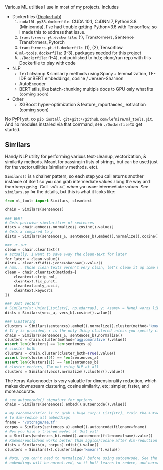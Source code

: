 Various ML utilities I use in most of my projects. Includes

* Dockerfiles ([Dockerhub](https://hub.docker.com/repository/docker/lefnire/ml-tools))
  1. `cuda101-py38.dockerfile`: CUDA 10.1, CuDNN 7, Python 3.8 (Miniconda). I've had trouble getting Python>3.6 with Tensorflow, so I made this to address that issue.
  1. `transformers-pt.dockerfile`: (1), Transformers, Sentence Transformers, Pytorch
  1. `transformers-pt-tf.dockerfile`: (1), (2), Tensorflow
  1. `ml-tools.dockerfile`: (1-3), packages needed for this project
  1. `./Dockerfile`: (1-4), not published to hub; clone/run repo with this Dockerfile to play with code 
* NLP
  * Text cleanup & similarity methods using Spacy + lemmatization, TF-IDF or BERT embeddings, cosine / Jensen-Shannon 
  * AutoEncoder
  * BERT utils, like batch-chunking multiple docs to GPU only what fits (coming soon)
* Other
  * XGBoost hyper-optimization & feature_importances_ extraction (coming soon)
  
No PyPI yet, do `pip install git+git://github.com/lefnire/ml_tools.git`. And no modules installed via that command, see `./Dockerfile` to get started.


## Similars
Handy NLP utility for performing various text-cleanup, vectorization, & similarity methods. Meant for passing in lists of strings, but can be used just for the vector utilities (similarity methods, etc). 

`Similars()` is a chainer pattern, so each step you call returns another instance of itself so you can grab intermediate values along the way and then keep going. Call `.value()` when you want intermediate values. See `similars.py` for the details, but this is what it looks like:

```python
from ml_tools import Similars, cleantext

chain = Similars(sentences)

### BERT
# Gets pairwise similarities of sentences
dists = chain.embed().normalize().cosine().value()
# Gets x compared to y
dists = Similars(sentences_a, sentences_b).embed().normalize().cosine().value()

### TF-IDF
clean = chain.cleantext()
# actually, I want to save away the clean-text for later
for_later = clean.value()
dists = clean.tfidf().jensenshannon().value()
# hmm... those clean texts weren't very clean, let's clean it up some more
clean = chain.cleantext(methods=[
    cleantext.strip_hml, 
    cleantext.fix_punct, 
    cleantext.only_ascii,
    cleantext.keywords
])

### Just vectors
# Similars(x: Union[List[str], np.ndarray], y: <same> = None) works like this. If y passed in, you operate on x vs y (eg, x cosine-sim to y); if not passed in, operate pairwise on x. x,y can be lists of texts, or vectors. So you can start the process at any point
dists = Similars(vecs_a, vecs_b).cosine().value()

### Clustering
clusters = Similars(sentences).embed().normalize().cluster(method='kmeans').value()
# If y is provided, x is the only thing clustered unless you specify cluster_both
chain = Similars(sentences_a, sentences_b).normalize()
clusters = chain.cluster(method='agglomorative').value()
assert len(clusters) == len(sentences_a)
# cluster both
clusters = chain.cluster(cluster_both=True).value()
assert len(clusters[0]) == len(sentences_a)
assert len(clusters[1]) == len(sentences_b)
# cluster vectors, I'm not using NLP at all
clusters = Similars(vecs).normalize().cluster().value()
```

The Keras Autoencoder is very valuable for dimensionality reduction, which makes downstream clustering, cosine similarity, etc; simpler, faster, and more accurate.

```python
# see autoencode() signature for options.
chain = Similars(sentences).embed().autoencode().value()

# My recommendation is to grab a huge corpus List[str], train the autoencoder once, then use that in teh future to 
# to dim-reduce all embeddings 
fname = '/storage/ae.tf'
corpus = Similars(sentences_a).embed().autoencode(filename=fname)
# Now you have a trained model at that path
x = Similars(sentences_b).embed().autoencode(filename=fname).value()
# Kmeans/euclidean works better than agglom/cosine after dim-reduction
dists = Similars(x, corpus).cdist().value()
clusters = Similars(x).cluster(algo='kmeans').value()

# Note, you don't need to normalize() before using autoencode. See the function's signature (eg batch_norm). The 
# embeddings will be normalized, so it both learns to reduce, and normalize (helping downstream tasks) 
```
